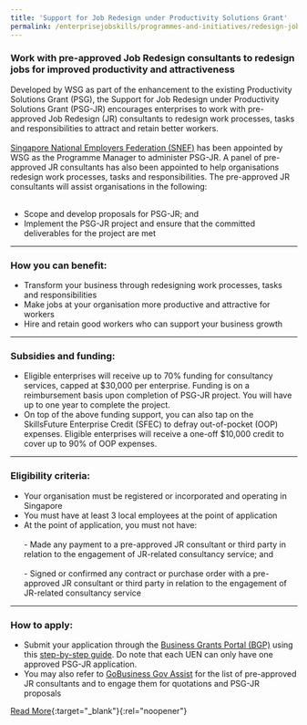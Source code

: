 ```yaml
---
title: 'Support for Job Redesign under Productivity Solutions Grant'
permalink: /enterprisejobskills/programmes-and-initiatives/redesign-jobs/support-for-job-redesign-under-productivity-solutions-grant/
---
```


### Work with pre-approved Job Redesign consultants to redesign jobs for improved productivity and attractiveness

Developed by WSG as part of the enhancement to the existing Productivity Solutions Grant (PSG), the Support for Job Redesign under Productivity Solutions Grant (PSG-JR) encourages enterprises to work with pre-approved Job Redesign (JR) consultants to redesign work processes, tasks and responsibilities to attract and retain better workers.<br><br><a href="https://snef.org.sg/incentives/psgjr/" target="_blank" rel="noopener">Singapore National Employers Federation (SNEF)</a> has been appointed by WSG as the Programme Manager to administer PSG-JR. A panel of pre-approved JR consultants has also been appointed to help organisations redesign work processes, tasks and responsibilities. The pre-approved JR consultants will assist organisations in the following:<br><br><ul><li>Scope and develop proposals for PSG-JR; and</li><li>Implement the PSG-JR project and ensure that the committed deliverables for the project are met</li></ul>

---

### How you can benefit:

<ul><li> Transform your business through redesigning work processes, tasks and responsibilities</li><li>Make jobs at your organisation more productive and attractive for workers</li><li>Hire and retain good workers who can support your business growth</li></ul>

---

### Subsidies and funding:

<ul><li> Eligible enterprises will receive up to 70% funding for consultancy services, capped at $30,000 per enterprise. Funding is on a reimbursement basis upon completion of PSG-JR project. You will have up to one year to complete the project.</li><li>On top of the above funding support, you can also tap on the SkillsFuture Enterprise Credit (SFEC) to defray out-of-pocket (OOP) expenses. Eligible enterprises will receive a one-off $10,000 credit to cover up to 90% of OOP expenses.</li></ul>

---

### Eligibility criteria:

<ul><li> Your organisation must be registered or incorporated and operating in Singapore</li><li>You must have at least 3 local employees at the point of application</li><li>At the point of application, you must not have:<br><br>     - Made any payment to a pre-approved JR consultant or third party in relation to the engagement of JR-related consultancy service; and<br><br>     - Signed or confirmed any contract or purchase order with a pre-approved JR consultant or third party in relation to the engagement of JR-related consultancy service</li></ul>

---

### How to apply:

<ul><li> Submit your application through the <a href="https://www.businessgrants.gov.sg/" target="_blank" rel="noopener">Business Grants Portal (BGP)</a> using this <a href="https://www.wsg.gov.sg/content/dam/ssg-wsg/wsg/psg_jr/step-by-step-application-guide-for-psg-jr_v09%28final%29.pdf" target="_blank" rel="noopener">step-by-step guide</a>. Do note that each UEN can only have one approved PSG-JR application.</li><li>You may also refer to <a href="https://www.gobusiness.gov.sg/browse-all-solutions-job-redesign-solutions/job-redesign-consultancy" target="_blank" rel="noopener">GoBusiness Gov Assist</a> for the list of pre-approved JR consultants and to engage them for quotations and PSG-JR proposals</li></ul>

[Read More](https://www.wsg.gov.sg/productivity-solutions-grant-job-redesign.html){:target="_blank"}{:rel="noopener"}
<script src="/jquery/resize-tables.js"></script>
